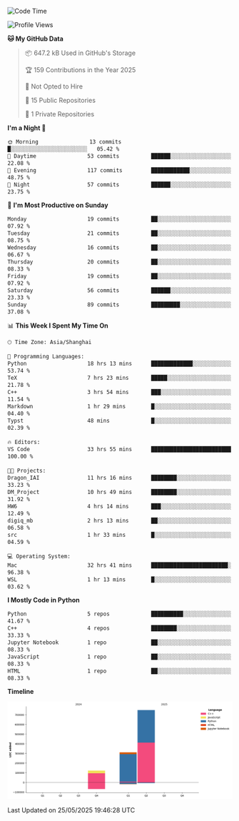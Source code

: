 <!--START_SECTION:waka-->
![Code Time](http://img.shields.io/badge/Code%20Time-248%20hrs%2025%20mins-blue)

![Profile Views](http://img.shields.io/badge/Profile%20Views-6-blue)

**🐱 My GitHub Data** 

> 📦 647.2 kB Used in GitHub's Storage 
 > 
> 🏆 159 Contributions in the Year 2025
 > 
> 🚫 Not Opted to Hire
 > 
> 📜 15 Public Repositories 
 > 
> 🔑 1 Private Repositories 
 > 
**I'm a Night 🦉** 

```text
🌞 Morning                13 commits          █░░░░░░░░░░░░░░░░░░░░░░░░   05.42 % 
🌆 Daytime                53 commits          ██████░░░░░░░░░░░░░░░░░░░   22.08 % 
🌃 Evening                117 commits         ████████████░░░░░░░░░░░░░   48.75 % 
🌙 Night                  57 commits          ██████░░░░░░░░░░░░░░░░░░░   23.75 % 
```
📅 **I'm Most Productive on Sunday** 

```text
Monday                   19 commits          ██░░░░░░░░░░░░░░░░░░░░░░░   07.92 % 
Tuesday                  21 commits          ██░░░░░░░░░░░░░░░░░░░░░░░   08.75 % 
Wednesday                16 commits          ██░░░░░░░░░░░░░░░░░░░░░░░   06.67 % 
Thursday                 20 commits          ██░░░░░░░░░░░░░░░░░░░░░░░   08.33 % 
Friday                   19 commits          ██░░░░░░░░░░░░░░░░░░░░░░░   07.92 % 
Saturday                 56 commits          ██████░░░░░░░░░░░░░░░░░░░   23.33 % 
Sunday                   89 commits          █████████░░░░░░░░░░░░░░░░   37.08 % 
```


📊 **This Week I Spent My Time On** 

```text
🕑︎ Time Zone: Asia/Shanghai

💬 Programming Languages: 
Python                   18 hrs 13 mins      █████████████░░░░░░░░░░░░   53.74 % 
TeX                      7 hrs 23 mins       █████░░░░░░░░░░░░░░░░░░░░   21.78 % 
C++                      3 hrs 54 mins       ███░░░░░░░░░░░░░░░░░░░░░░   11.54 % 
Markdown                 1 hr 29 mins        █░░░░░░░░░░░░░░░░░░░░░░░░   04.40 % 
Typst                    48 mins             █░░░░░░░░░░░░░░░░░░░░░░░░   02.39 % 

🔥 Editors: 
VS Code                  33 hrs 55 mins      █████████████████████████   100.00 % 

🐱‍💻 Projects: 
Dragon_IAI               11 hrs 16 mins      ████████░░░░░░░░░░░░░░░░░   33.23 % 
DM_Project               10 hrs 49 mins      ████████░░░░░░░░░░░░░░░░░   31.92 % 
HW6                      4 hrs 14 mins       ███░░░░░░░░░░░░░░░░░░░░░░   12.49 % 
digiq_mb                 2 hrs 13 mins       ██░░░░░░░░░░░░░░░░░░░░░░░   06.58 % 
src                      1 hr 33 mins        █░░░░░░░░░░░░░░░░░░░░░░░░   04.59 % 

💻 Operating System: 
Mac                      32 hrs 41 mins      ████████████████████████░   96.38 % 
WSL                      1 hr 13 mins        █░░░░░░░░░░░░░░░░░░░░░░░░   03.62 % 
```

**I Mostly Code in Python** 

```text
Python                   5 repos             ██████████░░░░░░░░░░░░░░░   41.67 % 
C++                      4 repos             ████████░░░░░░░░░░░░░░░░░   33.33 % 
Jupyter Notebook         1 repo              ██░░░░░░░░░░░░░░░░░░░░░░░   08.33 % 
JavaScript               1 repo              ██░░░░░░░░░░░░░░░░░░░░░░░   08.33 % 
HTML                     1 repo              ██░░░░░░░░░░░░░░░░░░░░░░░   08.33 % 
```



**Timeline**

![Lines of Code chart](https://raw.githubusercontent.com/LorenzLorentz/LorenzLorentz/main/assets/bar_graph.png)


 Last Updated on 25/05/2025 19:46:28 UTC
<!--END_SECTION:waka-->